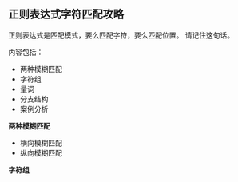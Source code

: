 ## 正则表达式字符匹配攻略

正则表达式是匹配模式，要么匹配字符，要么匹配位置。 请记住这句话。

内容包括：

- 两种模糊匹配
- 字符组
- 量词
- 分支结构
- 案例分析



**两种模糊匹配**

- 横向模糊匹配
- 纵向模糊匹配

**字符组**






​			
​		
​	


​			
​		
​	